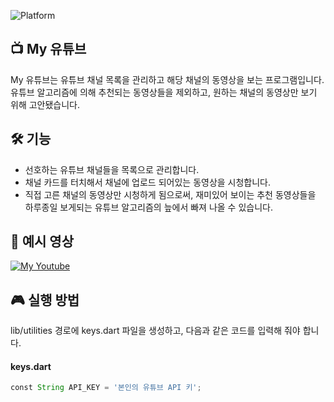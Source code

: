 ![Platform](https://img.shields.io/badge/Platform-Android-orange.svg)

## 📺 My 유튜브
My 유튜브는 유튜브 채널 목록을 관리하고 해당 채널의 동영상을 보는 프로그램입니다. 유튜브 알고리즘에 의해 추천되는 동영상들을 제외하고, 원하는 채널의 동영상만 보기 위해 고안됐습니다.

## 🛠 기능
* 선호하는 유튜브 채널들을 목록으로 관리합니다.
* 채널 카드를 터치해서 채널에 업로드 되어있는 동영상을 시청합니다.
* 직접 고른 채널의 동영상만 시청하게 됨으로써, 재미있어 보이는 추천 동영상들을 하루종일 보게되는 유튜브 알고리즘의 늪에서 빠져 나올 수 있습니다.

## 🎦 예시 영상
[![My Youtube](https://img.youtube.com/vi/UMtYgqvdzfk/0.jpg)](https://youtu.be/UMtYgqvdzfk)

## 🎮 실행 방법
lib/utilities 경로에 keys.dart 파일을 생성하고, 다음과 같은 코드를 입력해 줘야 합니다.
#### keys.dart
```groovy
const String API_KEY = '본인의 유튜브 API 키';
```